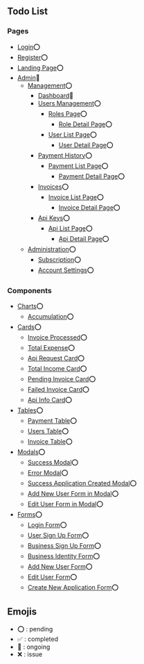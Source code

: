 
## Todo List

### Pages

-   [Login](#emojis)⭕️
-   [Register](#emojis)⭕️
-   [Landing Page](#emojis)⭕️
-   [Admin]($emojis)🔁
    -   [Management](#emojis)⭕️
        -   [Dashboard](#emojis)🔁
        -   [Users Management](#emojis)⭕️
            -   [Roles Page](#emojis)⭕️
                -   [Role Detail Page](#emojis)⭕️
            -   [User List Page](#emojis)⭕️
                -   [User Detail Page](#emojis)⭕️
        -   [Payment History](#emojis)⭕️
            -   [Payment List Page](#emojis)⭕️
                -   [Payment Detail Page](#emojis)⭕️
        -   [Invoices](#emojis)⭕️
            -   [Invoice List Page](#emojis)⭕️
                -   [Invoice Detail Page](#emojis)⭕️
        -   [Api Keys](#emojis)⭕️
            -   [Api List Page](#emojis)⭕️
                -   [Api Detail Page](#emojis)⭕️
    -   [Administration](#emojis)⭕️
        -   [Subscription](#emojis)⭕️
        -   [Account Settings](#emojis)⭕️


### Components

-   [Charts]($emojis)⭕️
    -   [Accumulation](#emojis)⭕️
-   [Cards]($emojis)⭕️
    -   [Invoice Processed](#emojis)⭕️
    -   [Total Expense](#emojis)⭕️
    -   [Api Request Card](#emojis)⭕️
    -   [Total Income Card](#emojis)⭕️
    -   [Pending Invoice Card](#emojis)⭕️
    -   [Failed Invoice Card](#emojis)⭕️
    -   [Api Info Card](#emojis)⭕️
-   [Tables]($emojis)⭕️
    -   [Payment Table](#emojis)⭕️
    -   [Users Table](#emojis)⭕️
    -   [Invoice Table](#emojis)⭕️
-   [Modals]($emojis)⭕️
    -   [Success Modal](#emojis)⭕️
    -   [Error Modal](#emojis)⭕️
    -   [Success Application Created Modal](#emojis)⭕️
    -   [Add New User Form in Modal](#emojis)⭕️
    -   [Edit User Form in Modal](#emojis)⭕️
-   [Forms]($emojis)⭕️
    -   [Login Form](#emojis)⭕️
    -   [User Sign Up Form](#emojis)⭕️
    -   [Business Sign Up Form](#emojis)⭕️
    -   [Business Identity Form](#emojis)⭕️
    -   [Add New User Form](#emojis)⭕️
    -   [Edit User Form](#emojis)⭕️
    -   [Create New Application Form](#emojis)⭕️


## Emojis

-   ⭕️ : pending
-   ✅ : completed
-   🔁 : ongoing
-   ❌ : issue

